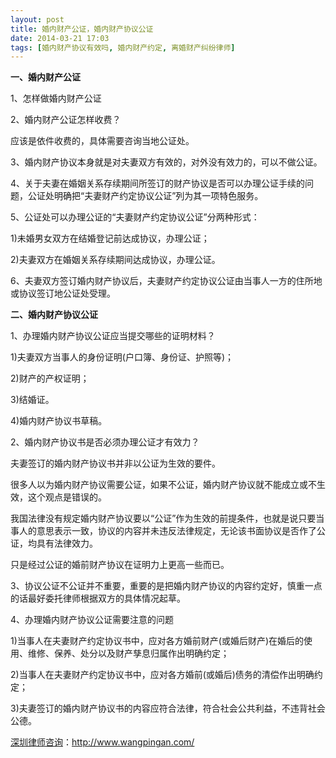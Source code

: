 ```yaml
---
layout: post
title: 婚内财产公证，婚内财产协议公证
date: 2014-03-21 17:03
tags: [婚内财产协议有效吗, 婚内财产约定, 离婚财产纠纷律师]
---
```

<strong>一、婚内财产公证</strong>

1、怎样做婚内财产公证

2、婚内财产公证怎样收费？

应该是依件收费的，具体需要咨询当地公证处。

3、婚内财产协议本身就是对夫妻双方有效的，对外没有效力的，可以不做公证。

4、关于夫妻在婚姻关系存续期间所签订的财产协议是否可以办理公证手续的问题，公证处明确把“夫妻财产约定协议公证”列为其一项特色服务。

5、公证处可以办理公证的“夫妻财产约定协议公证”分两种形式：

1)未婚男女双方在结婚登记前达成协议，办理公证；

2)夫妻双方在婚姻关系存续期间达成协议，办理公证。

6、夫妻双方签订婚内财产协议后，夫妻财产约定协议公证由当事人一方的住所地或协议签订地公证处受理。

<strong>二、婚内财产协议公证</strong>

1、办理婚内财产协议公证应当提交哪些的证明材料？

1)夫妻双方当事人的身份证明(户口簿、身份证、护照等)；

2)财产的产权证明；

3)结婚证。

4)婚内财产协议书草稿。

2、婚内财产协议书是否必须办理公证才有效力？

夫妻签订的婚内财产协议书并非以公证为生效的要件。

很多人以为婚内财产协议需要公证，如果不公证，婚内财产协议就不能成立或不生效，这个观点是错误的。

我国法律没有规定婚内财产协议要以“公证”作为生效的前提条件，也就是说只要当事人的意思表示一致，协议的内容并未违反法律规定，无论该书面协议是否作了公证，均具有法律效力。

只是经过公证的婚前财产协议在证明力上更高一些而已。

3、协议公证不公证并不重要，重要的是把婚内财产协议的内容约定好，慎重一点的话最好委托律师根据双方的具体情况起草。

4、办理婚内财产协议公证需要注意的问题

1)当事人在夫妻财产约定协议书中，应对各方婚前财产(或婚后财产)在婚后的使用、维修、保养、处分以及财产孳息归属作出明确约定；

2)当事人在夫妻财产约定协议书中，应对各方婚前(或婚后)债务的清偿作出明确约定；

3)夫妻签订的婚内财产协议书的内容应符合法律，符合社会公共利益，不违背社会公德。

<a href="http://www.wangpingan.com/">深圳律师咨询</a>：<a href="http://www.wangpingan.com/">http://www.wangpingan.com/</a>

